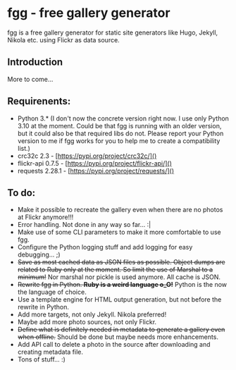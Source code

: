 # fgg - free gallery generator

fgg is a free gallery generator for static site generators like Hugo, Jekyll, Nikola etc. using Flickr as data source.

## Introduction

More to come...

## Requirenents:

- Python 3.* (I don't now the concrete version right now. I use only Python 3.10 at the moment. Could be that fgg is 
  running with an older version, but it could also be that required libs do not. Please report your Python version to 
  me if fgg works for you to help me to create a compatibility list.)
- crc32c 2.3 - [https://pypi.org/project/crc32c/]()
- flickr-api 0.7.5 - [https://pypi.org/project/flickr-api/]()
- requests 2.28.1 - [https://pypi.org/project/requests/]()

## To do:

- Make it possible to recreate the gallery even when there are no photos at Flickr anymore!!!
- Error handling. Not done in any way so far... :|
- Make use of some CLI parameters to make it more comfortable to use fgg.
- Configure the Python logging stuff and add logging for easy debugging... ;)
- ~~Save as most cached data as JSON files as possible. Object dumps are related to Ruby only at the moment.
  So limit the use of Marshal to a minimum!~~ Nor marshal nor pickle is used anymore. All cache is JSON.
- ~~Rewrite fgg in Python. **Ruby is a weird language o_O!**~~ Python is the now the language of choice.
- Use a template engine for HTML output generation, but not before the rewrite in Python.
- Add more targets, not only Jekyll. Nikola preferred!
- Maybe add more photo sources, not only Flickr.
- ~~Define what is definitely needed in metadata to generate a gallery even when offline.~~ Should be done but maybe 
needs more enhancements.
- Add API call to delete a photo in the source after downloading and creating metadata file.
- Tons of stuff... :)
